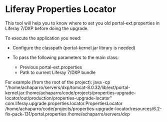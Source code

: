 # Liferay Properties Locator
This tool will help you to know where to set you old portal-ext.properties in Liferay 7/DXP before doing the upgrade.

To execute the application you need:
- Configure the classpath (portal-kernel.jar library is needed)

- To pass the following parameters to the main class:
    - Previous portal-ext.properties
    - Path to current Liferay 7/DXP bundle

For example (from the root of the project):
    java -cp "/home/achaparro/servers/dxp/tomcat-8.0.32/lib/ext/portal-kernel.jar:/home/achaparro/code/projects/properties-upgrade-locator/out/production/properties-upgrade-locator" com.liferay.upgrade.properties.locator.PropertiesLocator /home/achaparro/code/projects/properties-upgrade-locator/resources/6.2-fix-pack-131/portal.properties /home/achaparro/servers/dxp